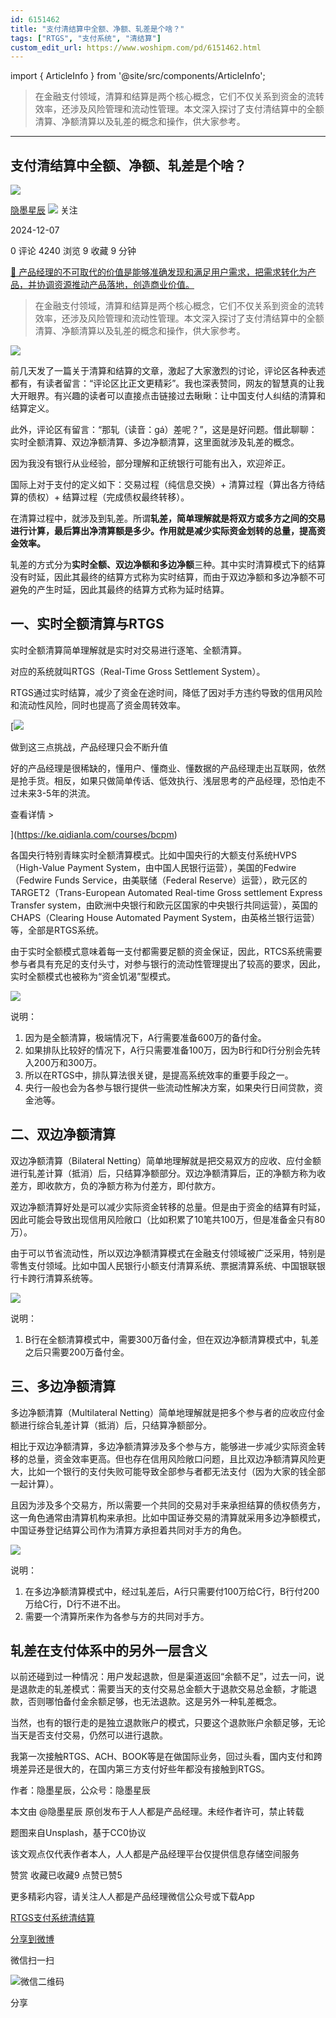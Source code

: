 ```yaml
---
id: 6151462
title: "支付清结算中全额、净额、轧差是个啥？"
tags: ["RTGS", "支付系统", "清结算"]
custom_edit_url: https://www.woshipm.com/pd/6151462.html
---
```

import { ArticleInfo } from '@site/src/components/ArticleInfo';

<ArticleInfo
    author="隐墨星辰"
    authorLink="https://www.woshipm.com/u/1598196"
    published="2024-12-07"
    views={4240}
    comments={0}
    collects={9}
/>

> 在金融支付领域，清算和结算是两个核心概念，它们不仅关系到资金的流转效率，还涉及风险管理和流动性管理。本文深入探讨了支付清结算中的全额清算、净额清算以及轧差的概念和操作，供大家参考。

---

## 支付清结算中全额、净额、轧差是个啥？

[![](https://static.woshipm.com/view/woshipm_api_def_20240921121255_6519.jpg?imageView2/1/w/72/h/72/q/100)](https://www.woshipm.com/u/1598196)

[隐墨星辰](https://www.woshipm.com/u/1598196) ![](https://static.woshipm.com/tag/1101_1@2x.png) 关注

2024-12-07

0 评论 4240 浏览 9 收藏 9 分钟

[🔗 产品经理的不可取代的价值是能够准确发现和满足用户需求，把需求转化为产品，并协调资源推动产品落地，创造商业价值。](https://ke.qidianla.com/courses/90pm)

> 在金融支付领域，清算和结算是两个核心概念，它们不仅关系到资金的流转效率，还涉及风险管理和流动性管理。本文深入探讨了支付清结算中的全额清算、净额清算以及轧差的概念和操作，供大家参考。

![](https://image.woshipm.com/2023/04/14/2ec342a4-da8f-11ed-aeb8-00163e0b5ff3.jpg)

前几天发了一篇关于清算和结算的文章，激起了大家激烈的讨论，评论区各种表述都有，有读者留言：“评论区比正文更精彩”。我也深表赞同，网友的智慧真的让我大开眼界。有兴趣的读者可以直接点击链接过去瞅瞅：让中国支付人纠结的清算和结算定义。

此外，评论区有留言：“那轧（读音：gá）差呢？”，这是是好问题。借此聊聊：实时全额清算、双边净额清算、多边净额清算，这里面就涉及轧差的概念。

因为我没有银行从业经验，部分理解和正统银行可能有出入，欢迎斧正。

国际上对于支付的定义如下：交易过程（纯信息交换）+ 清算过程（算出各方待结算的债权）+ 结算过程（完成债权最终转移）。

在清算过程中，就涉及到轧差。所谓**轧差，简单理解就是将双方或多方之间的交易进行计算，最后算出净清算额是多少。作用就是减少实际资金划转的总量，提高资金效率。**

轧差的方式分为**实时全额、双边净额和多边净额**三种。其中实时清算模式下的结算没有时延，因此其最终的结算方式称为实时结算，而由于双边净额和多边净额不可避免的产生时延，因此其最终的结算方式称为延时结算。

## 一、实时全额清算与RTGS

实时全额清算简单理解就是实时对交易进行逐笔、全额清算。

对应的系统就叫RTGS（Real-Time Gross Settlement System）。

RTGS通过实时结算，减少了资金在途时间，降低了因对手方违约导致的信用风险和流动性风险，同时也提高了资金周转效率。

[![](https://image.woshipm.com/2023/07/27/1788a218-2c7f-11ee-b91f-00163e0b5ff3.png)

做到这三点挑战，产品经理只会不断升值

好的产品经理是很稀缺的，懂用户、懂商业、懂数据的产品经理走出互联网，依然是抢手货。相反，如果只做简单传话、低效执行、浅层思考的产品经理，恐怕走不过未来3-5年的洪流。

查看详情 >

](https://ke.qidianla.com/courses/bcpm)

各国央行特别青睐实时全额清算模式。比如中国央行的大额支付系统HVPS（High-Value Payment System，由中国人民银行运营），美国的Fedwire（Fedwire Funds Service，由美联储（Federal Reserve）运营），欧元区的TARGET2（Trans-European Automated Real-time Gross settlement Express Transfer system，由欧洲中央银行和欧元区国家的中央银行共同运营），英国的CHAPS（Clearing House Automated Payment System，由英格兰银行运营）等，全部是RTGS系统。

由于实时全额模式意味着每一支付都需要足额的资金保证，因此，RTCS系统需要参与者具有充足的支付头寸，对参与银行的流动性管理提出了较高的要求，因此，实时全额模式也被称为“资金饥渴”型模式。

![](https://image.woshipm.com/wp-files/2024/12/yKvaUYVnbm100cpYDmnS.png)

说明：

1.  因为是全额清算，极端情况下，A行需要准备600万的备付金。
2.  如果排队比较好的情况下，A行只需要准备100万，因为B行和D行分别会先转入200万和300万。
3.  所以在RTGS中，排队算法很关键，是提高系统效率的重要手段之一。
4.  央行一般也会为各参与银行提供一些流动性解决方案，如果央行日间贷款，资金池等。

## 二、双边净额清算

双边净额清算（Bilateral Netting）简单地理解就是把交易双方的应收、应付金额进行轧差计算（抵消）后，只结算净额部分。双边净额清算后，正的净额方称为收差方，即收款方，负的净额方称为付差方，即付款方。

双边净额清算好处是可以减少实际资金转移的总量。但是由于资金的结算有时延，因此可能会导致出现信用风险敞口（比如积累了10笔共100万，但是准备金只有80万）。

由于可以节省流动性，所以双边净额清算模式在金融支付领域被广泛采用，特别是零售支付领域。比如中国人民银行小额支付清算系统、票据清算系统、中国银联银行卡跨行清算系统等。

![](https://image.woshipm.com/wp-files/2024/12/G7ikv6UTsdoY4yA2ppRS.png)

说明：

1.  B行在全额清算模式中，需要300万备付金，但在双边净额清算模式中，轧差之后只需要200万备付金。

## 三、多边净额清算

多边净额清算（Multilateral Netting）简单地理解就是把多个参与者的应收应付金额进行综合轧差计算（抵消）后，只结算净额部分。

相比于双边净额清算，多边净额清算涉及多个参与方，能够进一步减少实际资金转移的总量，资金效率更高。但也存在信用风险敞口问题，且比双边净额清算风险更大，比如一个银行的支付失败可能导致全部参与者都无法支付（因为大家的钱全部一起计算）。

且因为涉及多个交易方，所以需要一个共同的交易对手来承担结算的债权债务方，这一角色通常由清算机构来承担。比如中国证券交易的清算就采用多边净额模式，中国证券登记结算公司作为清算方承担着共同对手方的角色。

![](https://image.woshipm.com/wp-files/2024/12/LT9dVf00SDpUjGr5QMdo.png)

说明：

1.  在多边净额清算模式中，经过轧差后，A行只需要付100万给C行，B行付200万给C行，D行不进不出。
2.  需要一个清算所来作为各参与方的共同对手方。

## 轧差在支付体系中的另外一层含义

以前还碰到过一种情况：用户发起退款，但是渠道返回“余额不足”，过去一问，说是退款走的轧差模式：需要当天的支付交易总金额大于退款交易总金额，才能退款，否则哪怕备付金余额足够，也无法退款。这是另外一种轧差概念。

当然，也有的银行走的是独立退款账户的模式，只要这个退款账户余额足够，无论当天是否支付交易，仍然可以进行退款。

我第一次接触RTGS、ACH、BOOK等是在做国际业务，回过头看，国内支付和跨境差异还是很大的，在国内第三方支付好些年都没有接触到RTGS。

作者：隐墨星辰，公众号：隐墨星辰

本文由 @隐墨星辰 原创发布于人人都是产品经理。未经作者许可，禁止转载

题图来自Unsplash，基于CC0协议

该文观点仅代表作者本人，人人都是产品经理平台仅提供信息存储空间服务

赞赏 收藏已收藏9 点赞已赞5

更多精彩内容，请关注人人都是产品经理微信公众号或下载App

[RTGS](https://www.woshipm.com/tag/rtgs)[支付系统](https://www.woshipm.com/tag/%e6%94%af%e4%bb%98%e7%b3%bb%e7%bb%9f)[清结算](https://www.woshipm.com/tag/%e6%b8%85%e7%bb%93%e7%ae%97)

[分享到微博](https://service.weibo.com/share/share.php?appkey=2775287854&title=支付清结算中全额、净额、轧差是个啥？&url=https://www.woshipm.com/pd/6151462.html&pic=https://image.woshipm.com/2023/04/14/2ec342a4-da8f-11ed-aeb8-00163e0b5ff3.jpg)

微信扫一扫

![微信二维码](https://api.pwmqr.com/qrcode/create/?url=https://www.woshipm.com/pd/6151462.html)

分享